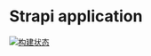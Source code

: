 # Strapi application

<a href="https://gongbaodd.coding.net/p/query_gongbushang_com/ci/job">
    <img alt="构建状态" src="https://gongbaodd.coding.net/badges/query_gongbushang_com/job/190586/build.svg">
</a>
